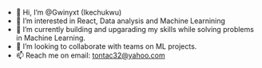 - 👋 Hi, I’m @Gwinyxt (Ikechukwu)
- 👀 I’m interested in React, Data analysis and Machine Learnining
- 🌱 I’m currently building and upgarading my skills while solving problems in Machine Learning.
- 💞️ I’m looking to collaborate with teams on ML projects.
- 📫 Reach me on email: tontac32@yahoo.com

<!---
Gwinyxt/Gwinyxt is a ✨ special ✨ repository because its `README.md` (this file) appears on your GitHub profile.
You can click the Preview link to take a look at your changes.
--->
